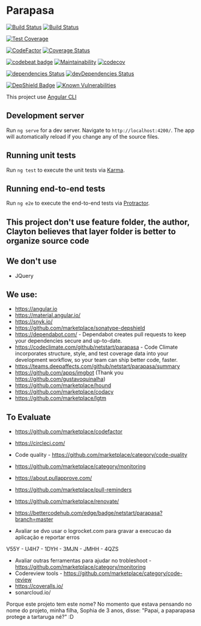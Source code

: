 # Parapasa
[![Build Status](https://travis-ci.org/netstart/parapasa.svg?branch=master)](https://travis-ci.org/netstart/parapasa)
[![Build Status](https://semaphoreci.com/api/v1/netstart/parapasa-4/branches/pull-request-92/badge.svg)](https://semaphoreci.com/netstart/parapasa-4)

[![Test Coverage](https://api.codeclimate.com/v1/badges/e578fb2b6fa6e2adbda1/test_coverage)](https://codeclimate.com/github/netstart/parapasa/test_coverage)

[![CodeFactor](https://www.codefactor.io/repository/github/netstart/parapasa/badge)](https://www.codefactor.io/repository/github/netstart/parapasa)
[![Coverage Status](https://coveralls.io/repos/github/netstart/parapasa/badge.svg?branch=master)](https://coveralls.io/github/netstart/parapasa?branch=master)

[![codebeat badge](https://codebeat.co/badges/cf916cbf-c6e0-4471-a450-e72e242de321)](https://codebeat.co/projects/github-com-netstart-parapasa-master)
[![Maintainability](https://api.codeclimate.com/v1/badges/e578fb2b6fa6e2adbda1/maintainability)](https://codeclimate.com/github/netstart/parapasa/maintainability)
[![codecov](https://codecov.io/gh/netstart/parapasa/branch/master/graph/badge.svg)](https://codecov.io/gh/netstart/parapasa)

[![dependencies Status](https://david-dm.org/netstart/parapasa/status.svg)](https://david-dm.org/netstart/parapasa)
[![devDependencies Status](https://david-dm.org/netstart/parapasa/dev-status.svg)](https://david-dm.org/netstart/parapasa?type=dev)

[![DepShield Badge](https://depshield.sonatype.org/badges/{owner}/{repository}/depshield.svg)](https://depshield.github.io)
[![Known Vulnerabilities](https://snyk.io/test/github/netstart/parapasa/badge.svg?targetFile=package.json)](https://snyk.io/test/github/netstart/parapasa?targetFile=package.json)

This project use [Angular CLI](https://github.com/angular/angular-cli) 

## Development server

Run `ng serve` for a dev server. Navigate to `http://localhost:4200/`. The app will automatically reload if you change any of the source files.


## Running unit tests

Run `ng test` to execute the unit tests via [Karma](https://karma-runner.github.io).

## Running end-to-end tests

Run `ng e2e` to execute the end-to-end tests via [Protractor](http://www.protractortest.org/).


## This project don't use feature folder, the author, Clayton believes that layer folder is better to organize source code


## We don't use
  * JQuery

## We use:
  - https://angular.io
  - https://material.angular.io/
  - https://snyk.io/
  - https://github.com/marketplace/sonatype-depshield
  - https://dependabot.com/ - Dependabot creates pull requests to keep your dependencies secure and up-to-date.
  - https://codeclimate.com/github/netstart/parapasa - Code Climate incorporates structure, style, and test coverage data into your development workflow, so your team can ship better code, faster.
  - https://teams.deepaffects.com/github/netstart/parapasa/summary
  - https://github.com/apps/imgbot (Thank you https://github.com/gustavoquinalha)
  - https://github.com/marketplace/hound
  - https://github.com/marketplace/codacy
  - https://github.com/marketplace/lgtm


## To Evaluate
- https://github.com/marketplace/codefactor
- https://circleci.com/
- Code quality - https://github.com/marketplace/category/code-quality

- https://github.com/marketplace/category/monitoring
- https://about.pullapprove.com/
- https://github.com/marketplace/pull-reminders
- https://github.com/marketplace/renovate/
- https://bettercodehub.com/edge/badge/netstart/parapasa?branch=master
  
- Avaliar se dvo usar o logrocket.com para gravar a execucao da aplicação e reportar erros

V55Y - U4H7 - 1DYH - 3MJN - JMHH - 4QZS

- Avaliar outras ferramentas para ajudar no trobleshoot - https://github.com/marketplace/category/monitoring
- Codereview tools - https://github.com/marketplace/category/code-review
- https://coveralls.io/
- sonarcloud.io/

 
Porque este projeto tem este nome?
No momento que estava pensando no nome do projeto, minha filha, Sophia  de 3 anos, disse:
"Papai, a paparapasa protege a tartaruga né?" :D
 
